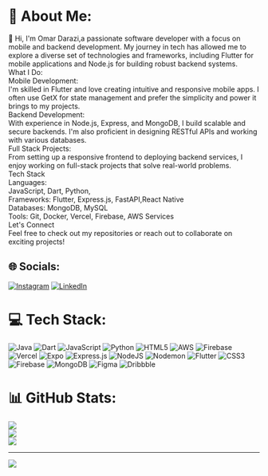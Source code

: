 # 💫 About Me:
👋 Hi, I'm Omar Darazi,a passionate software developer with a focus on mobile and backend development. My journey in tech has allowed me to explore a diverse set of technologies and frameworks, including Flutter for mobile applications and Node.js for building robust backend systems.<br>What I Do:<br>Mobile Development: <br>I'm skilled in Flutter and love creating intuitive and responsive mobile apps. I often use GetX for state management and prefer the simplicity and power it brings to my projects.<br>Backend Development: <br>With experience in Node.js, Express, and MongoDB, I build scalable and secure backends. I'm also proficient in designing RESTful APIs and working with various databases.<br>Full Stack Projects:<br>From setting up a responsive frontend to deploying backend services, I enjoy working on full-stack projects that solve real-world problems.<br>Tech Stack<br>Languages: <br>JavaScript, Dart, Python,<br>Frameworks: Flutter, Express.js, FastAPI,React Native<br>Databases: MongoDB, MySQL<br>Tools: Git, Docker, Vercel, Firebase, AWS Services<br>Let's Connect<br>Feel free to check out my repositories or reach out to collaborate on exciting projects!


## 🌐 Socials:
[![Instagram](https://img.shields.io/badge/Instagram-%23E4405F.svg?logo=Instagram&logoColor=white)](https://instagram.com/omar__darazi) [![LinkedIn](https://img.shields.io/badge/LinkedIn-%230077B5.svg?logo=linkedin&logoColor=white)]([https://linkedin.com/in/omar-darazi](https://www.linkedin.com/in/omar-darazi-56b404248)) 

# 💻 Tech Stack:
![Java](https://img.shields.io/badge/java-%23ED8B00.svg?style=for-the-badge&logo=openjdk&logoColor=white) ![Dart](https://img.shields.io/badge/dart-%230175C2.svg?style=for-the-badge&logo=dart&logoColor=white) ![JavaScript](https://img.shields.io/badge/javascript-%23323330.svg?style=for-the-badge&logo=javascript&logoColor=%23F7DF1E) ![Python](https://img.shields.io/badge/python-3670A0?style=for-the-badge&logo=python&logoColor=ffdd54) ![HTML5](https://img.shields.io/badge/html5-%23E34F26.svg?style=for-the-badge&logo=html5&logoColor=white) ![AWS](https://img.shields.io/badge/AWS-%23FF9900.svg?style=for-the-badge&logo=amazon-aws&logoColor=white) ![Firebase](https://img.shields.io/badge/firebase-%23039BE5.svg?style=for-the-badge&logo=firebase) ![Vercel](https://img.shields.io/badge/vercel-%23000000.svg?style=for-the-badge&logo=vercel&logoColor=white) ![Expo](https://img.shields.io/badge/expo-1C1E24?style=for-the-badge&logo=expo&logoColor=#D04A37) ![Express.js](https://img.shields.io/badge/express.js-%23404d59.svg?style=for-the-badge&logo=express&logoColor=%2361DAFB) ![NodeJS](https://img.shields.io/badge/node.js-6DA55F?style=for-the-badge&logo=node.js&logoColor=white) ![Nodemon](https://img.shields.io/badge/NODEMON-%23323330.svg?style=for-the-badge&logo=nodemon&logoColor=%BBDEAD) ![Flutter](https://img.shields.io/badge/Flutter-%2302569B.svg?style=for-the-badge&logo=Flutter&logoColor=white) ![CSS3](https://img.shields.io/badge/css3-%231572B6.svg?style=for-the-badge&logo=css3&logoColor=white) ![Firebase](https://img.shields.io/badge/firebase-a08021?style=for-the-badge&logo=firebase&logoColor=ffcd34) ![MongoDB](https://img.shields.io/badge/MongoDB-%234ea94b.svg?style=for-the-badge&logo=mongodb&logoColor=white) ![Figma](https://img.shields.io/badge/figma-%23F24E1E.svg?style=for-the-badge&logo=figma&logoColor=white) ![Dribbble](https://img.shields.io/badge/Dribbble-EA4C89?style=for-the-badge&logo=dribbble&logoColor=white)
# 📊 GitHub Stats:
![](https://github-readme-stats.vercel.app/api?username=OMARDARAZI&theme=dark&hide_border=false&include_all_commits=false&count_private=false)<br/>
![](https://github-readme-streak-stats.herokuapp.com/?user=OMARDARAZI&theme=dark&hide_border=false)<br/>
![](https://github-readme-stats.vercel.app/api/top-langs/?username=OMARDARAZI&theme=dark&hide_border=false&include_all_commits=false&count_private=false&layout=compact)

---
[![](https://visitcount.itsvg.in/api?id=OMARDARAZI&icon=0&color=0)](https://visitcount.itsvg.in)

<!-- Proudly created with GPRM ( https://gprm.itsvg.in ) -->
